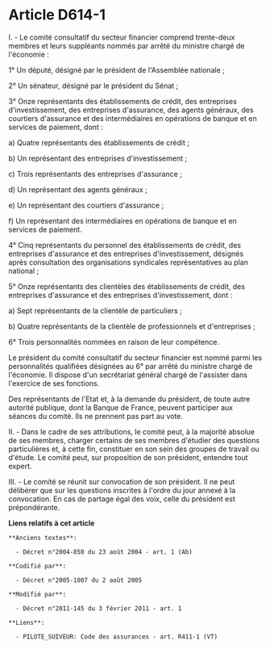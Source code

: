 # Article D614-1

I. - Le comité consultatif du secteur financier comprend trente-deux membres et leurs suppléants nommés par arrêté du
ministre chargé de l'économie :

1° Un député, désigné par le président de l'Assemblée nationale ;

2° Un sénateur, désigné par le président du Sénat ;

3° Onze représentants des établissements de crédit, des entreprises d'investissement, des entreprises d'assurance, des agents
généraux, des courtiers d'assurance et des intermédiaires en opérations de banque et en services de paiement, dont :

a) Quatre représentants des établissements de crédit ;

b) Un représentant des entreprises d'investissement ;

c) Trois représentants des entreprises d'assurance ;

d) Un représentant des agents généraux ;

e) Un représentant des courtiers d'assurance ;

f) Un représentant des intermédiaires en opérations de banque et en services de paiement. 

4° Cinq représentants du personnel des établissements de crédit, des entreprises d'assurance et des entreprises
d'investissement, désignés après consultation des organisations syndicales représentatives au plan national ;

5° Onze représentants des clientèles des établissements de crédit, des entreprises d'assurance et des entreprises
d'investissement, dont :

a) Sept représentants de la clientèle de particuliers ;

b) Quatre représentants de la clientèle de professionnels et d'entreprises ;

6° Trois personnalités nommées en raison de leur compétence.

Le président du comité consultatif du secteur financier est nommé parmi les personnalités qualifiées désignées au 6° par
arrêté du ministre chargé de l'économie. Il dispose d'un secrétariat général chargé de l'assister dans l'exercice de ses
fonctions.

Des représentants de l'Etat et, à la demande du président, de toute autre autorité publique, dont la Banque de France,
peuvent participer aux séances du comité. Ils ne prennent pas part au vote.

II. - Dans le cadre de ses attributions, le comité peut, à la majorité absolue de ses membres, charger certains de ses
membres d'étudier des questions particulières et, à cette fin, constituer en son sein des groupes de travail ou d'étude. Le
comité peut, sur proposition de son président, entendre tout expert.

III. - Le comité se réunit sur convocation de son président. Il ne peut délibérer que sur les questions inscrites à l'ordre
du jour annexé à la convocation. En cas de partage égal des voix, celle du président est prépondérante.

**Liens relatifs à cet article**

	**Anciens textes**:

	  - Décret n°2004-850 du 23 août 2004 - art. 1 (Ab)

	**Codifié par**:

	  - Décret n°2005-1007 du 2 août 2005

	**Modifié par**:

	  - Décret n°2011-145 du 3 février 2011 - art. 1

	**Liens**:

	  - PILOTE_SUIVEUR: Code des assurances - art. R411-1 (VT)
